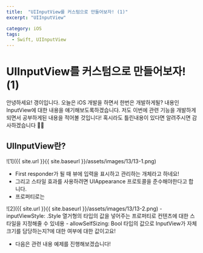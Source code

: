 ```yaml
---
title:  "UIInputView를 커스텀으로 만들어보자! (1)"
excerpt: "UIInputView"

category: iOS
tags:
  - Swift, UIInputView
---
```


# UIInputView를 커스텀으로 만들어보자! (1)
안녕하세요! 갱이입니다. 오늘은 iOS 개발을 하면서 한번은 개발하게될? 내용인 InputView에 대한 내용을 얘기해보도록하겠습니다.
저도 이번에 관련 기능을 개발하게되면서 공부하게된 내용을 적어볼 것입니다! 혹시라도 틀린내용이 있다면 알려주시면 감사하겠습니다 🙇🏻

## UIInputView란?
![1]({{ site.url }}{{ site.baseurl }}/assets/images/13/13-1.png)

- First responder가 될 때 뷰에 입력을 표시하고 관리하는 개체라고 하네요!
- 그리고 스타일 효과를 사용하려면 UIAppearance 프로토콜을 준수해야한다고 합니다.
- 프로퍼티로는

![2]({{ site.url }}{{ site.baseurl }}/assets/images/13/13-2.png)
    - inputViewStyle: .Style 열거형의 타입의 값을 넣어주는 프로퍼티로 컨텐츠에 대한 스타일을 지정해줄 수 있네용
	- allowSelfSizing: Bool 타입의 값으로 InputView가 자체 크기를 담당하는지?에 대한 여부에 대한 값이고요!
- 다음은 관련 내용 예제를 진행해보겠습니다!
